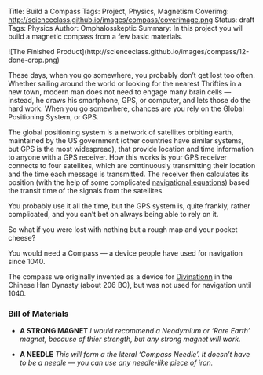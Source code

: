 Title: Build a Compass
Tags: Project, Physics, Magnetism
Coverimg: http://scienceclass.github.io/images/compass/coverimage.png
Status: draft
Tags: Physics
Author: Omphalosskeptic
Summary: In this project you will build a magnetic compass from a few basic materials.

<span class="grayscale"> 
	![The Finished Product](http://scienceclass.github.io/images/compass/12-done-crop.png)
</span>

These days, when you go somewhere, you probably don’t get lost too often. Whether sailing around the world or looking for the nearest Thrifties in a new town, modern man does not need to engage many brain cells — instead, he draws his smartphone, GPS, or computer, and lets those do the hard work. When you go somewhere, chances are you rely on the Global Positioning System, or GPS.

The global positioning system is a network of satellites orbiting earth, maintained by the US government (other countries have similar systems, but GPS is the most widespread), that provide location and time information to anyone with a GPS receiver. How this works is your GPS receiver connects to four satellites, which are continuously transmitting their location and the time each message is transmitted. The receiver then calculates its position (with the help of some complicated  [navigational equations](http://wikipedia.org/wiki/Gps#Navigational_Eqations)) based the transit time of the signals from the satellites.

You probably use it all the time, but the GPS system is, quite frankly, rather complicated, and you can’t bet on always being able to rely on it.

So what if you were lost with nothing but a rough map and your pocket cheese? 

You would need a Compass — a device people have used for navigation since 1040.

The compass we originally invented as a device for [Divinationn](http://wikipedia/wiki/divinationn) in the Chinese Han Dynasty (about 206 BC), but was not used for navigation until 1040.

### Bill of Materials

- **A STRONG MAGNET** *I would recommend a Neodymium or ‘Rare Earth’ magnet, because of thier strength, but any strong magnet will work.*

- **A NEEDLE**  *This will form a the literal ‘Compass Needle’. It doesn’t have to be a needle — you can use any needle-like piece of iron.*